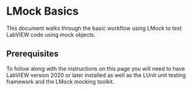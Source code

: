 # LMock Basics

This document walks through the basic workflow using LMock to test LabVIEW code using mock objects.

## Prerequisites

To follow along with the instructions on this page you will need to have LabVIEW version 2020 or later installed as well as the LUnit unit testing framework and the LMock mocking toolkit.

